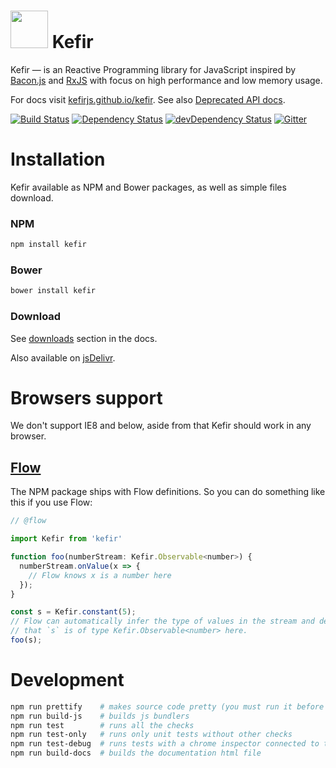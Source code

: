 # <a href="http://kefirjs.github.io/kefir/"><img src="http://kefirjs.github.io/kefir/Kefir-with-bg.svg" width="60" height="60"></a> Kefir



Kefir — is an Reactive Programming library for JavaScript
inspired by [Bacon.js](https://github.com/baconjs/bacon.js)
and [RxJS](https://github.com/Reactive-Extensions/RxJS)
with focus on high performance and low memory usage.

For docs visit [kefirjs.github.io/kefir](http://kefirjs.github.io/kefir).
See also [Deprecated API docs](https://github.com/kefirjs/kefir/blob/master/deprecated-api-docs.md).



[![Build Status](https://travis-ci.org/kefirjs/kefir.svg?branch=master)](https://travis-ci.org/kefirjs/kefir)
[![Dependency Status](https://david-dm.org/kefirjs/kefir.svg)](https://david-dm.org/kefirjs/kefir)
[![devDependency Status](https://david-dm.org/kefirjs/kefir/dev-status.svg)](https://david-dm.org/kefirjs/kefir#info=devDependencies)
[![Gitter](https://badges.gitter.im/Join%20Chat.svg)](https://gitter.im/pozadi/kefir?utm_source=badge&utm_medium=badge&utm_campaign=pr-badge)



# Installation

Kefir available as NPM and Bower packages, as well as simple files download.

### NPM
```sh
npm install kefir
```

### Bower
```sh
bower install kefir
```

### Download

See [downloads](https://kefirjs.github.io/kefir/#downloads) section in the docs.

Also available on [jsDelivr](http://www.jsdelivr.com/#!kefir).

# Browsers support

We don't support IE8 and below, aside from that Kefir should work in any browser.


## [Flow](https://flowtype.org/)

The NPM package ships with Flow definitions. So you can do something like this if you use Flow:

```js
// @flow

import Kefir from 'kefir'

function foo(numberStream: Kefir.Observable<number>) {
  numberStream.onValue(x => {
    // Flow knows x is a number here
  });
}

const s = Kefir.constant(5);
// Flow can automatically infer the type of values in the stream and determine
// that `s` is of type Kefir.Observable<number> here.
foo(s);
```

# Development

```sh
npm run prettify    # makes source code pretty (you must run it before a PR could be merged)
npm run build-js    # builds js bundlers
npm run test        # runs all the checks
npm run test-only   # runs only unit tests without other checks
npm run test-debug  # runs tests with a chrome inspector connected to the node process
npm run build-docs  # builds the documentation html file
```
